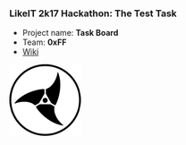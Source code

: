 ### LikeIT 2k17 Hackathon: The Test Task
* Project name: **Task Board**
* Team: **0xFF**
* [Wiki](https://github.com/vldmkr/likeit-test-task/wiki)

![Logo](/img/logo_bk_s.png)
